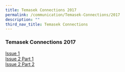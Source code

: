 ```yaml
---
title: Temasek Connections 2017
permalink: /communication/Temasek-Connections/2017
description: ""
third_nav_title: Temasek Connections
---
```

### Temasek Connections 2017

[Issue 1](/files/2017issue1.pdf) <br>
[Issue 2 Part 1](/files/2017issue2part1.pdf) <br>
[Issue 2 Part 2](/files/2017issue2part2.pdf)